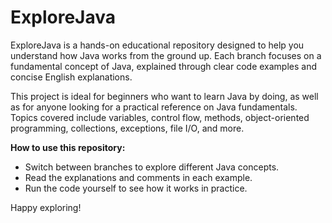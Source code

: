# ExploreJava

ExploreJava is a hands-on educational repository designed to help you understand how Java works from the ground up. Each branch focuses on a fundamental concept of Java, explained through clear code examples and concise English explanations.

This project is ideal for beginners who want to learn Java by doing, as well as for anyone looking for a practical reference on Java fundamentals. Topics covered include variables, control flow, methods, object-oriented programming, collections, exceptions, file I/O, and more.

**How to use this repository:**
- Switch between branches to explore different Java concepts.
- Read the explanations and comments in each example.
- Run the code yourself to see how it works in practice.

Happy exploring!